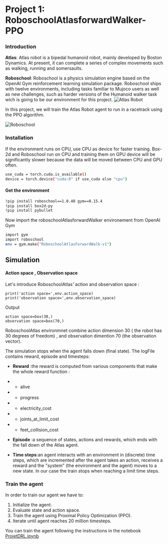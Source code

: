 # 
[//]: # (Image References)

[image1]: https://user-images.githubusercontent.com/97554187/149222147-22088537-56a9-4178-b957-5e092de589f6.png "Atlas Robot"
[image2]: https://user-images.githubusercontent.com/97554187/149211955-617c9a6c-46cf-4654-8e64-8e1aa0c57143.png "Roboschool"

# Project 1: RoboschoolAtlasforwardWalker-PPO

### Introduction

**Atlas**: Atlas robot is a bipedal humanoid robot, mainly developed by Boston Dynamics. At present, it can complete a series of complex movements such as walking, running and somersaults.

**Roboschool**: Roboschool is a physics simulation engine based on the OpenAI Gym reinforcement learning simulation package. Roboschool ships with twelve environments, including tasks familiar to Mujoco users as well as new challenges, such as harder versions of the Humanoid walker task wich is going to be our environment for this project.
![Atlas Robot][image1]

In this project, we will train the Atlas Robot agent to run in a racetrack using the PPO algorithm. 

![Roboschool][image2]

### Installation

If the environment runs on CPU, use CPU as device for faster training. Box-2d and Roboschool run on CPU and training them on GPU device will be significantly slower because the data will be moved between CPU and GPU often.

```bash
use_cuda = torch.cuda.is_available()
device = torch.device("cuda:0" if use_cuda else "cpu")
```
#### Get the environment

```bash
!pip install roboschool==1.0.48 gym==0.15.4
!pip install box2d-py 
!pip install pybullet

```
 
Now import the roboschoolAtlasforwardWalker environement from OpenAI Gym

```bash
import gym
import roboschool
env = gym.make("RoboschoolAtlasForwardWalk-v1")
```
## Simulation
#### Action space , Observation space
Let's introduce RoboschoolAtlas' action and observation space :
```
print('action space=',env.action_space)
print('observation space=',env.observation_space)
```
Output
```
action space=box(30,)
observation space=box(70,)
```
RoboschoolAtlas environmnet combine action dimension 30 ( the robot has 30 degrees of freedom) , and observation dimention 70 (the observation vector).

The simulation stops when the agent falls down (final state).
The logFile contains reward, episode and timesteps:
*  **Reward** :the reward is computed from various components that make the whole reward function :
 * * alive
 * * progress
 * * electricity_cost
 * * joints_at_limit_cost
 * * feet_collision_cost

*  **Episode** :a sequence of states, actions and rewards, which ends with the fall down of the Atlas agent.

*  **Time steps**:an agent interacts with an environment in (discrete) time steps, which are incremented after the agent takes an action, receives a reward and the "system" (the environment and the agent) moves to a new state. In our case the train stops when reaching a limit time steps.
  
### Train the agent
In order to train our agent we have to:

1. Initialize the agent.
2. Evaluate state and action space.
3. Train the agent using Proximal Policy Optimization (PPO). 
4. Iterate until agent reaches 20 million timesteps.

You can train the agent following the instructions in the notebook [ProjetDRL.ipynb](https://github.com/MeryamCHB/RoboschoolAtlasforwardWalker-PPO/blob/main/PROJET_DRL.ipynb)

